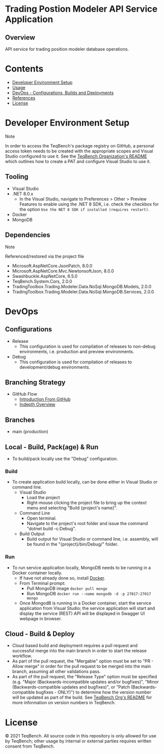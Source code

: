 ﻿# Trading Postion Modeler API Service Application

## Overview
API service for trading position modeler database operations.

# Contents
- [Developer Environment Setup](#Developer+Environment+Setup)
- [Usage](#Usage)
- [DevOps - Configurations, Builds and Deployments](#DevOps)
- [References](#References)
- [License](#License)

# Developer Environment Setup
> [!NOTE]
> In order to access the TeqBench's package registry on GitHub, a personal access token needs to be created with the appropriate scopes and Visual Studio configured to use it. See the [TeqBench Organization's README](https://github.com/teqbench) which outlines how to create a PAT and configure Visual Studio to use it.

## Tooling
- Visual Studio
- .NET 8.0.x
    - In the Visual Studio, navigate to Preferences > Other > Preview Features to enable using the .NET 8 SDK, i.e. check the checkbox for the option `Use the NET 8 SDK if installed (requires restart)`.
- Docker
- MongoDB

## Dependencies
> [!NOTE]
> Referenced/restored via the project file

- Microsoft.AspNetCore.JsonPatch, 8.0.0
- Microsoft.AspNetCore.Mvc.NewtonsoftJson, 8.0.0
- Swashbuckle.AspNetCore, 6.5.0
- TeqBench.System.Cors, 2.0.0
- TradingToolbox.Trading.Modeler.Data.NoSql.MongoDB.Models, 2.0.0
- TradingToolbox.Trading.Modeler.Data.NoSql.MongoDB.Services, 2.0.0

# DevOps
## Configurations
- Release
    - This configuration is used for compilation of releases to non-debug environments, i.e. production and preview environments.
- Debug
    - This configuration is used for compilation of releases to development/debug environments.

## Branching Strategy
- GitHub Flow
  - [Introduction From GitHub](https://docs.github.com/en/get-started/quickstart/github-flow)
  - [Indepth Overview](https://githubflow.github.io)

## Branches
- main (production)

## Local - Build, Pack(age) & Run
- To build/pack locally use the "Debug" configuration.

### Build
- To create application build locally, can be done either in Visual Studio or command line.
  - Visual Studio
    - Load the project
    - Right-mouse clicking the project file to bring up the context menu and selecting "Build {project's name}".
  - Command Line
    - Open terminal.
    - Navigate to the project's root folder and issue the command "dotnet build -c:Debug".
  - Build Output
    - Build output for Visual Studio or command line, i.e. assembly, will be found in the "{project}/bin/Debug/" folder.
  
### Run
- To run service applicaiton locally, MongoDB needs to be running in a Docker container locally.
    - If have not already done so, install [Docker](https://www.docker.com/products/docker-desktop/).
    - From Terminal prompt:
        - Pull MongoDB image `docker pull mongo`
        - Run MongoDB `docker run --name mongodb -d -p 27017:27017 mongo`
    - Once MongodB is running in a Docker container, start the service application from Visual Studio; the service application will start and display the service (REST) API will be displayed in Swagger UI webpage in browser.


## Cloud - Build & Deploy
- Cloud based build and deployment requires a pull request and successful merge into the main branch in order to start the release workflow.
- As part of the pull request, the "Mergable" option must be set to "PR - Allow merge" in order for the pull request to be merged into the main branch, assuming all other validations pass.
- As part of the pull request, the "Release Type" option must be specified (e.g. "Major (Backwards-incompatible updates and/or bugfixes)", "Minor (Backwards-compatible updates and bugfixes)", or "Patch (Backwards-compatible bugfixes - ONLY)") to determine how the version number will be updated as part of the build. See [TeqBench Org's README](https://github.com/teqbench#version-numbers-in-teqbench) for more information on version numbers in TeqBench.

# License
&copy; 2021 TeqBench. All source code in this repository is only allowed for use by TeqBench; other usage by internal or external parties requires written consent from TeqBench.
